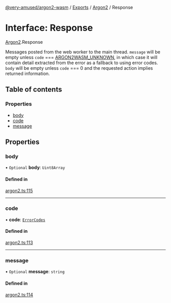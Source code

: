 [@very-amused/argon2-wasm](../README.md) / [Exports](../modules.md) / [Argon2](../modules/Argon2.md) / Response

# Interface: Response

[Argon2](../modules/Argon2.md).Response

Messages posted from the web worker to the main thread.
`message` will be empty unless `code` === [ARGON2WASM_UNKNOWN](../enums/Argon2.ErrorCodes.md#argon2wasm_unknown),
in which case it will contain detail extracted from the error as a fallback to using error codes.
`body` will be empty unless `code` === 0 and the requested action implies returned information.

## Table of contents

### Properties

- [body](Argon2.Response.md#body)
- [code](Argon2.Response.md#code)
- [message](Argon2.Response.md#message)

## Properties

### body

• `Optional` **body**: `Uint8Array`

#### Defined in

[argon2.ts:115](https://github.com/very-amused/argon2-wasm/blob/9da2389/src/argon2.ts#L115)

___

### code

• **code**: [`ErrorCodes`](../enums/Argon2.ErrorCodes.md)

#### Defined in

[argon2.ts:113](https://github.com/very-amused/argon2-wasm/blob/9da2389/src/argon2.ts#L113)

___

### message

• `Optional` **message**: `string`

#### Defined in

[argon2.ts:114](https://github.com/very-amused/argon2-wasm/blob/9da2389/src/argon2.ts#L114)
